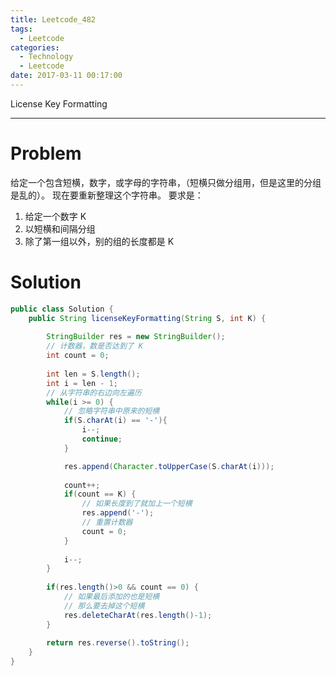 ```yaml
---
title: Leetcode_482
tags:
  - Leetcode
categories:
  - Technology
  - Leetcode
date: 2017-03-11 00:17:00
---
```

License Key Formatting

<!-- more -->

***

# Problem
给定一个包含短横，数字，或字母的字符串，（短横只做分组用，但是这里的分组是乱的）。
现在要重新整理这个字符串。
要求是：
1. 给定一个数字 K
2. 以短横和间隔分组
3. 除了第一组以外，别的组的长度都是 K

# Solution 

``` java
public class Solution {
    public String licenseKeyFormatting(String S, int K) {
        
        StringBuilder res = new StringBuilder();
        // 计数器，数是否达到了 K
        int count = 0;
        
        int len = S.length();
        int i = len - 1;
        // 从字符串的右边向左遍历
        while(i >= 0) {
        	// 忽略字符串中原来的短横
            if(S.charAt(i) == '-'){
                i--;
                continue;
            }

            res.append(Character.toUpperCase(S.charAt(i)));
            
            count++;
            if(count == K) {
            	// 如果长度到了就加上一个短横
                res.append('-');
                // 重置计数器
                count = 0;
            }
            
            i--;
        }
        
        if(res.length()>0 && count == 0) {
        	// 如果最后添加的也是短横
        	// 那么要去掉这个短横
            res.deleteCharAt(res.length()-1);
        }
        
        return res.reverse().toString();
    }
}
```











































